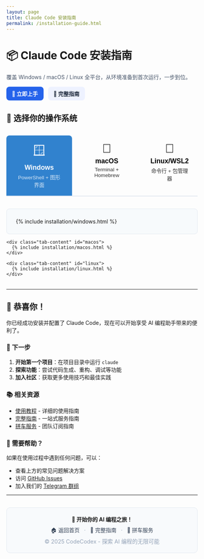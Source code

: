 ```yaml
---
layout: page
title: Claude Code 安装指南
permalink: /installation-guide.html
---
```


<div class="install-hero">
  <h1>📦 Claude Code 安装指南</h1>
  <p class="subtitle">覆盖 Windows / macOS / Linux 全平台，从环境准备到首次运行，一步到位。</p>
  <div class="quick-actions">
    <a class="qa-btn" href="/usage-guide.html">🚀 立即上手</a>
    <a class="qa-btn ghost" href="/comprehensive-guide.html">📖 完整指南</a>
  </div>
</div>

## 🎯 选择你的操作系统

<div class="installation-tabs">
  <div class="tab-buttons">
    <button class="tab-button active" data-tab="windows">
      <span class="tab-icon">🪟</span>
      <span class="tab-title">Windows</span>
      <span class="tab-subtitle">PowerShell + 图形界面</span>
    </button>
    <button class="tab-button" data-tab="macos">
      <span class="tab-icon">🍎</span>
      <span class="tab-title">macOS</span>
      <span class="tab-subtitle">Terminal + Homebrew</span>
    </button>
    <button class="tab-button" data-tab="linux">
      <span class="tab-icon">🐧</span>
      <span class="tab-title">Linux/WSL2</span>
      <span class="tab-subtitle">命令行 + 包管理器</span>
    </button>
  </div>

  <div class="tab-contents">
    <div class="tab-content active" id="windows">
      {% include installation/windows.html %}
    </div>

    <div class="tab-content" id="macos">
      {% include installation/macos.html %}
    </div>

    <div class="tab-content" id="linux">
      {% include installation/linux.html %}
    </div>
  </div>
</div>

---

## 🎉 恭喜你！

你已经成功安装并配置了 Claude Code，现在可以开始享受 AI 编程助手带来的便利了。

### 🚀 下一步

1. **开始第一个项目**：在项目目录中运行 `claude`
2. **探索功能**：尝试代码生成、重构、调试等功能
3. **加入社区**：获取更多使用技巧和最佳实践

### 📚 相关资源

- [使用教程](/usage-guide.html) - 详细的使用指南
- [完整指南](/comprehensive-guide.html) - 一站式服务指南
- [拼车服务](/carpool.html) - 团队订阅指南

### 💬 需要帮助？

如果在使用过程中遇到任何问题，可以：

- 查看上方的常见问题解决方案
- 访问 [GitHub Issues](https://github.com/Jascenn/codecodxai.github.io/issues)
- 加入我们的 [Telegram 群组](https://t.me/codecodx_ai)

---

<div class="install-footer-cta" role="contentinfo">
  <strong>🌟 开始你的 AI 编程之旅！</strong>
  <div class="links">
    <a href="/">🏠 返回首页</a>
    <span>·</span>
    <a href="/comprehensive-guide.html">📖 完整指南</a>
    <span>·</span>
    <a href="/carpool.html">🚗 拼车服务</a>
  </div>
  <div class="copyright">© 2025 CodeCodex - 探索 AI 编程的无限可能</div>
</div>

<style>
.installation-tabs {
  margin: 2rem 0;
}

.install-hero {
  margin: 0 0 1.25rem;
}
.install-hero .subtitle {
  margin: .5rem 0 1rem;
  color: #475569;
}
.quick-actions {
  display: flex;
  gap: .75rem;
}
.qa-btn {
  display: inline-block;
  padding: .5rem .9rem;
  border-radius: 8px;
  background: #2563eb;
  color: #fff !important;
  text-decoration: none;
  font-weight: 600;
}
.qa-btn.ghost {
  background: #eef2ff;
  color: #1e293b !important;
}

.tab-buttons {
  display: flex;
  border-bottom: 2px solid #e2e8f0;
  margin-bottom: 2rem;
  gap: 0.5rem;
}

.tab-button {
  background: none;
  border: none;
  padding: 1rem 1.5rem;
  cursor: pointer;
  border-radius: 8px 8px 0 0;
  transition: all 0.3s ease;
  display: flex;
  flex-direction: column;
  align-items: center;
  gap: 0.25rem;
  min-width: 140px;
  border-bottom: 3px solid transparent;
}

.tab-button:hover {
  background-color: #f7fafc;
}

.tab-button.active {
  background-color: #3182ce;
  color: white;
  border-bottom-color: #3182ce;
}

.tab-icon {
  font-size: 2rem;
}

.tab-title {
  font-size: 1.1rem;
  font-weight: 600;
}

.tab-subtitle {
  font-size: 0.85rem;
  opacity: 0.8;
}

.tab-content {
  display: none;
  padding: 1.5rem;
  background-color: #f7fafc;
  border-radius: 8px;
  border: 1px solid #e2e8f0;
}

.tab-content.active {
  display: block;
}

.install-footer-cta {
  margin-top: 2rem;
  padding: 1.25rem;
  background: #f8fafc;
  border: 1px solid #e2e8f0;
  border-radius: 10px;
  text-align: center;
}
.install-footer-cta .links {
  margin-top: .5rem;
}
.install-footer-cta .links a {
  color: #334155;
  text-decoration: none;
}
.install-footer-cta .links span { color: #94a3b8; margin: 0 .5rem; }
.install-footer-cta .copyright {
  margin-top: .25rem;
  color: #94a3b8;
  font-size: .9rem;
}

@media (max-width: 768px) {
  .tab-buttons {
    flex-direction: column;
  }

  .tab-button {
    flex-direction: row;
    justify-content: flex-start;
    gap: 1rem;
    min-width: auto;
  }

  .tab-icon {
    font-size: 1.5rem;
  }
}
</style>

<script>
document.addEventListener('DOMContentLoaded', function() {
  const tabButtons = document.querySelectorAll('.tab-button');
  const tabContents = document.querySelectorAll('.tab-content');

  tabButtons.forEach(button => {
    button.addEventListener('click', function() {
      const targetTab = this.getAttribute('data-tab');

      // Remove active class from all buttons and contents
      tabButtons.forEach(btn => btn.classList.remove('active'));
      tabContents.forEach(content => content.classList.remove('active'));

      // Add active class to clicked button and corresponding content
      this.classList.add('active');
      document.getElementById(targetTab).classList.add('active');
    });
  });
});
</script>
